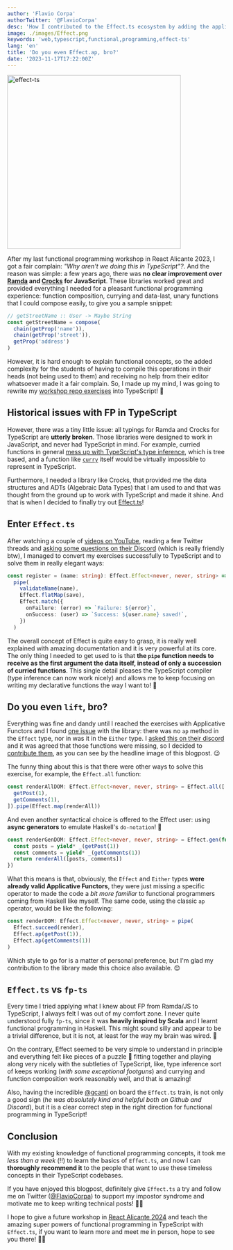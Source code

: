 ```yaml
---
author: 'Flavio Corpa'
authorTwitter: '@FlavioCorpa'
desc: 'How I contributed to the Effect.ts ecosystem by adding the applicative operator.'
image: ./images/Effect.png
keywords: 'web,typescript,functional,programming,effect-ts'
lang: 'en'
title: 'Do you even Effect.ap, bro?'
date: '2023-11-17T17:22:00Z'
---
```


<img src="./images/Effect.png" alt="effect-ts" width="400px">

After my last functional programming workshop in React Alicante 2023, I got a fair complain: _"Why aren't we doing this in TypeScript"?_. And the reason was simple: a few years ago, there was **no clear improvement over [Ramda](https://ramdajs.com/) and [Crocks](https://crocks.dev) for JavaScript**. These libraries worked great and provided everything I needed for a pleasant functional programming experience: function composition, currying and data-last, unary functions that I could compose easily, to give you a sample snippet:

```js
// getStreetName :: User -> Maybe String
const getStreetName = compose(
  chain(getProp('name')),
  chain(getProp('street')),
  getProp('address')
)
```

However, it is hard enough to explain functional concepts, so the added complexity for the students of having to compile this operations in their heads (not being used to them) and receiving no help from their editor whatsoever made it a fair complain. So, I made up my mind, I was going to rewrite my [workshop repo exercises](https://github.com/kutyel/fpjs-workshop) into TypeScript! 🚀

## Historical issues with FP in TypeScript

However, there was a tiny little issue: all typings for Ramda and Crocks for TypeScript are **utterly broken**. Those libraries were designed to work in JavaScript, and never had TypeScript in mind. For example, curried functions in general [mess up with TypeScript's type inference](https://discord.com/channels/795981131316985866/1159080096339087390/1159094255822843904), which is tree based, and a function like [`curry`](https://ramdajs.com/docs/#curry) itself would be virtually impossible to represent in TypeScript.

Furthermore, I needed a library like Crocks, that provided me the data structures and ADTs (Algebraic Data Types) that I am used to and that was thought from the ground up to work with TypeScript and made it shine. And that is when I decided to finally try out [Effect.ts](https://effect.website/)!

## Enter `Effect.ts`

After watching a couple of [videos on YouTube](https://youtu.be/fTN8BX5qj6s?si=wEXoaqvUgtBPhmJi), reading a few Twitter threads and [asking some questions on their Discord](https://discord.com/channels/795981131316985866/1159105251685711963) (which is really friendly btw), I managed to convert my exercises successfully to TypeScript and to solve them in really elegant ways:

```ts
const register = (name: string): Effect.Effect<never, never, string> =>
  pipe(
    validateName(name),
    Effect.flatMap(save),
    Effect.match({
      onFailure: (error) => `Failure: ${error}`,
      onSuccess: (user) => `Success: ${user.name} saved!`,
    })
  )
```

The overall concept of Effect is quite easy to grasp, it is really well explained with amazing documentation and it is very powerful at its core. The only thing I needed to get used to is that **the `pipe` function needs to receive as the first argument the data itself, instead of only a succession of curried functions**. This single detail pleases the TypeScript compiler (type inference can now work nicely) and allows me to keep focusing on writing my declarative functions the way I want to! 💯

## Do you even `lift`, bro?

Everything was fine and dandy until I reached the exercises with Applicative Functors and I found [one issue](https://github.com/Effect-TS/effect/issues/1502) with the library: there was no `ap` method in the `Effect` type, nor in was it in the `Either` type. I [asked this on their discord](https://discord.com/channels/795981131316985866/1125094089281511474/threads/1160871851631849532) and it was agreed that those functions were missing, so I decided to [contribute them](https://github.com/Effect-TS/effect/pull/1504), as you can see by the headline image of this blogpost. 😉

The funny thing about this is that there were other ways to solve this exercise, for example, the `Effect.all` function:

```ts
const renderAllDOM: Effect.Effect<never, never, string> = Effect.all([
  getPost(1),
  getComments(1),
]).pipe(Effect.map(renderAll))
```

And even another syntactical choice is offered to the Effect user: using **async generators** to emulate Haskell's `do-notation`! 🤯

```ts
const renderGenDOM: Effect.Effect<never, never, string> = Effect.gen(function* (_) {
  const posts = yield* _(getPost(1))
  const comments = yield* _(getComments(1))
  return renderAll([posts, comments])
})
```

What this means is that, obviously, the `Effect` and `Either` types **were already valid Applicative Functors**, they were just missing a specific operator to made the code a _bit more familiar_ to functional programmers coming from Haskell like myself. The same code, using the classic `ap` operator, would be like the following:

```ts
const renderDOM: Effect.Effect<never, never, string> = pipe(
  Effect.succeed(render),
  Effect.ap(getPost(1)),
  Effect.ap(getComments(1))
)
```

Which style to go for is a matter of personal preference, but I'm glad my contribution to the library made this choice also available. 😊

## `Effect.ts` vs `fp-ts`

Every time I tried applying what I knew about FP from Ramda/JS to TypeScript, I always felt I was out of my comfort zone. I never quite understood fully `fp-ts`, since it was **heavily inspired by Scala** and I learnt functional programming in Haskell. This might sound silly and appear to be a trivial difference, but it is not, at least for the way my brain was wired. 🧠

On the contrary, Effect seemed to be very simple to understand in principle and everything felt like pieces of a puzzle 🧩 fitting together and playing along very nicely with the subtleties of TypeScript, like, type inference sort of keeps working (_with some exceptional footguns_) and currying and function composition work reasonably well, and that is amazing!

Also, having the incredible [@gcanti](https://twitter.com/GiulioCanti) on board the `Effect.ts` train, is not only a good sign (_he was absolutely kind and helpful both on Github and Discord_), but it is a clear correct step in the right direction for functional programming in TypeScript!

## Conclusion

With my existing knowledge of functional programming concepts, it took me _less than a week_ (‼️) to learn the basics of `Effect.ts`, and now I can **thoroughly recommend it** to the people that want to use these timeless concepts in their TypeScript codebases.

If you have enjoyed this blogpost, definitely give `Effect.ts` a try and follow me on Twitter ([@FlavioCorpa](https://twitter.com/FlavioCorpa)) to support my impostor syndrome and motivate me to keep writing technical posts! 🙏🏻

I hope to give a future workshop in [React Alicante 2024](https://reactalicante.es/) and teach the amazing super powers of functional programming in TypeScript with `Effect.ts`, if you want to learn more and meet me in person, hope to see you there! 🤞🏻
